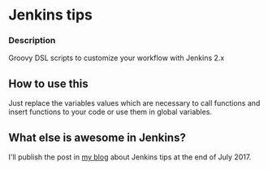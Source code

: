 Jenkins tips
=====================

### Description

Groovy DSL scripts to customize your workflow with Jenkins 2.x

## How to use this

Just replace the variables values which are necessary to call functions and insert functions to your code or use them in global variables.

## What else is awesome in Jenkins?

I'll publish the post in [my blog] about Jenkins tips at the end of July 2017.

[my blog]: https://myopsblog.wordpress.com
